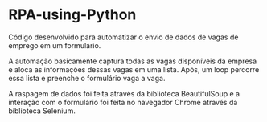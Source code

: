 # RPA-using-Python

Código desenvolvido para automatizar o envio de dados de vagas de emprego em um formulário.

A automação basicamente captura todas as vagas disponíveis da empresa e aloca as informações dessas vagas em uma lista. Após, um loop percorre essa lista e preenche o formulário vaga a vaga.

A raspagem de dados foi feita através da biblioteca BeautifulSoup e a interação com o formulário foi feita no navegador Chrome através da biblioteca Selenium.
